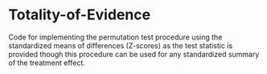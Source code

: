 # Totality-of-Evidence
Code for implementing the permutation test procedure using the standardized means of differences (Z-scores) 
as the test statistic is provided though this procedure can be used for any standardized summary of the treatment effect.
